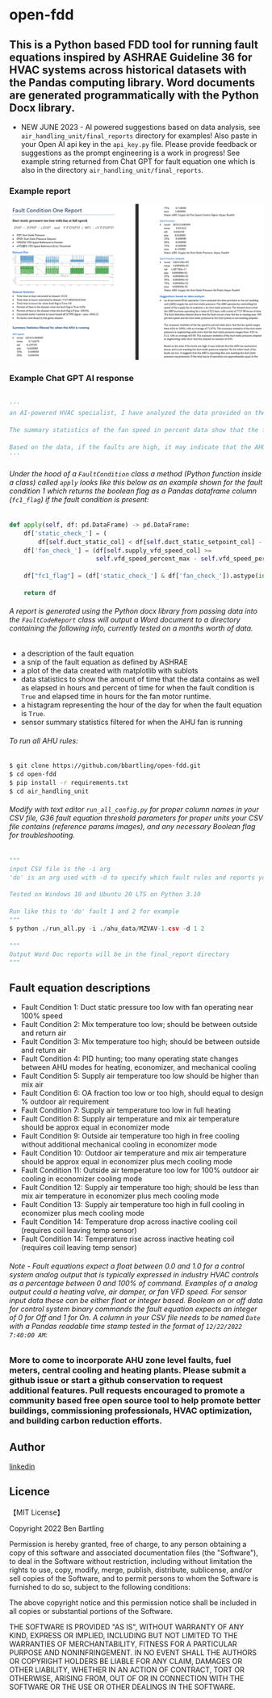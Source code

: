 # open-fdd

## This is a Python based FDD tool for running fault equations inspired by ASHRAE Guideline 36 for HVAC systems across historical datasets with the Pandas computing library. Word documents are generated programmatically with the Python Docx library.


* NEW JUNE 2023 - AI powered suggestions based on data analysis, see `air_handling_unit/final_reports` directory for examples! Also paste in your Open AI api key in the `api_key.py` file. Please provide feedback or suggestions as the prompt engineering is a work in progress! See example string returned from Chat GPT for fault equation one which is also in the directory `air_handling_unit/final_reports`.

### Example report
![Alt text](/air_handling_unit/images/fc1_report_screenshot.png)

### Example Chat GPT AI response
```python

'''
an AI-powered HVAC specialist, I have analyzed the data provided on the air handling unit (AHU) supply fan and duct static pressure. The AHU operates by controlling the speed of the supply fan to maintain a set duct static pressure. The dataset shows that the AHU has been operating for a total of 322 days, with a total of 7727.98 hours of data. The fault detection dataset shows that the fault occurs when the fan is running near 100 percent speed and the duct static pressure in the duct system is not meeting setpoint. 

The summary statistics of the fan speed in percent data show that the fan speed ranges from 62% to 100%, with an average of 71.67%. The summary statistics of the duct static pressure in engineering units show that the duct static pressure ranges from -0.01 to 0.12, with an average of 0.05. The summary statistics of the duct static pressure setpoint in engineering units show that the setpoint is constant at 0.04.

Based on the data, if the faults are high, it may indicate that the AHU has mechanical issues and is not meeting the duct static pressure setpoint. On the other hand, if the faults are low, it suggests that the AHU is operating fine and meeting the duct static pressure requirements. If the total hours of operation are approximately equal to the hours of motor runtime, it may be recommended to schedule the AHU fan to save electrical energy consumption. Additionally, if the duct static setpoint is not changing, it may be recommended to reset the duct static pressure to save electrical energy from the fan motor consumption. Overall, analyzing the data allows us to identify usage patterns in how the AHU operates over time and any potential mechanical issues.
'''
```


###### Under the hood of a `FaultCondition` class a method (Python function inside a class) called `apply` looks like this below as an example shown for the fault condition 1 which returns the boolean flag as a Pandas dataframe column (`fc1_flag`) if the fault condition is present:
```python
def apply(self, df: pd.DataFrame) -> pd.DataFrame:
    df['static_check_'] = (
        df[self.duct_static_col] < df[self.duct_static_setpoint_col] - self.duct_static_inches_err_thres)
    df['fan_check_'] = (df[self.supply_vfd_speed_col] >=
                        self.vfd_speed_percent_max - self.vfd_speed_percent_err_thres)

    df["fc1_flag"] = (df['static_check_'] & df['fan_check_']).astype(int)

    return df
```
	
###### A report is generated using the Python docx library from passing data into the `FaultCodeReport` class will output a Word document to a directory containing the following info, currently tested on a months worth of data.
* a description of the fault equation
* a snip of the fault equation as defined by ASHRAE
* a plot of the data created with matplotlib with sublots
* data statistics to show the amount of time that the data contains as well as elapsed in hours and percent of time for when the fault condition is `True` and elapsed time in hours for the fan motor runtime.
* a histagram representing the hour of the day for when the fault equation is `True`.
* sensor summary statistics filtered for when the AHU fan is running


###### To run all AHU rules:
```bash
$ git clone https://github.com/bbartling/open-fdd.git
$ cd open-fdd
$ pip install -r requirements.txt
$ cd air_handling_unit
```

###### Modify with text editor `run_all_config.py` for proper column names in your CSV file, G36 fault equation threshold parameters for proper units your CSV file contains (reference params images), and any necessary Boolean flag for troubleshooting.
```python
"""
input CSV file is the -i arg
'do' is an arg used with -d to specify which fault rules and reports you want generated

Tested on Windows 10 and Ubuntu 20 LTS on Python 3.10

Run like this to 'do' fault 1 and 2 for example
"""
$ python ./run_all.py -i ./ahu_data/MZVAV-1.csv -d 1 2

"""
Output Word Doc reports will be in the final_report directory
"""
```

## Fault equation descriptions
* Fault Condition 1: Duct static pressure too low with fan operating near 100% speed
* Fault Condition 2: Mix temperature too low; should be between outside and return air
* Fault Condition 3: Mix temperature too high; should be between outside and return air
* Fault Condition 4: PID hunting; too many operating state changes between AHU modes for heating, economizer, and mechanical cooling
* Fault Condition 5: Supply air temperature too low should be higher than mix air
* Fault Condition 6: OA fraction too low or too high, should equal to design % outdoor air requirement
* Fault Condition 7: Supply air temperature too low in full heating
* Fault Condition 8: Supply air temperature and mix air temperature should be approx equal in economizer mode
* Fault Condition 9: Outside air temperature too high in free cooling without additional mechanical cooling in economizer mode
* Fault Condition 10: Outdoor air temperature and mix air temperature should be approx equal in economizer plus mech cooling mode
* Fault Condition 11: Outside air temperature too low for 100% outdoor air cooling in economizer cooling mode
* Fault Condition 12: Supply air temperature too high; should be less than mix air temperature in economizer plus mech cooling mode
* Fault Condition 13: Supply air temperature too high in full cooling in economizer plus mech cooling mode
* Fault Condition 14: Temperature drop across inactive cooling coil (requires coil leaving temp sensor)
* Fault Condition 14: Temperature rise across inactive heating coil (requires coil leaving temp sensor)

###### Note - Fault equations expect a float between 0.0 and 1.0 for a control system analog output that is typically expressed in industry HVAC controls as a percentage between 0 and 100% of command. Examples of a analog output could a heating valve, air damper, or fan VFD speed. For sensor input data these can be either float or integer based. Boolean on or off data for control system binary commands the fault equation expects an integer of 0 for Off and 1 for On. A column in your CSV file needs to be named `Date` with a Pandas readable time stamp tested in the format of `12/22/2022  7:40:00 AM`:

### More to come to incorporate AHU zone level faults, fuel meters, central cooling and heating plants. Please submit a github issue or start a github conservation to request additional features. Pull requests encouraged to promote a community based free open source tool to help promote better buildings, commissioning professionals, HVAC optimization, and building carbon reduction efforts.

## Author

[linkedin](https://www.linkedin.com/in/ben-bartling-510a0961/)

## Licence

【MIT License】

Copyright 2022 Ben Bartling

Permission is hereby granted, free of charge, to any person obtaining a copy of this software and associated documentation files (the "Software"), to deal in the Software without restriction, including without limitation the rights to use, copy, modify, merge, publish, distribute, sublicense, and/or sell copies of the Software, and to permit persons to whom the Software is furnished to do so, subject to the following conditions:

The above copyright notice and this permission notice shall be included in all copies or substantial portions of the Software.

THE SOFTWARE IS PROVIDED "AS IS", WITHOUT WARRANTY OF ANY KIND, EXPRESS OR IMPLIED, INCLUDING BUT NOT LIMITED TO THE WARRANTIES OF MERCHANTABILITY, FITNESS FOR A PARTICULAR PURPOSE AND NONINFRINGEMENT. IN NO EVENT SHALL THE AUTHORS OR COPYRIGHT HOLDERS BE LIABLE FOR ANY CLAIM, DAMAGES OR OTHER LIABILITY, WHETHER IN AN ACTION OF CONTRACT, TORT OR OTHERWISE, ARISING FROM, OUT OF OR IN CONNECTION WITH THE SOFTWARE OR THE USE OR OTHER DEALINGS IN THE SOFTWARE.
